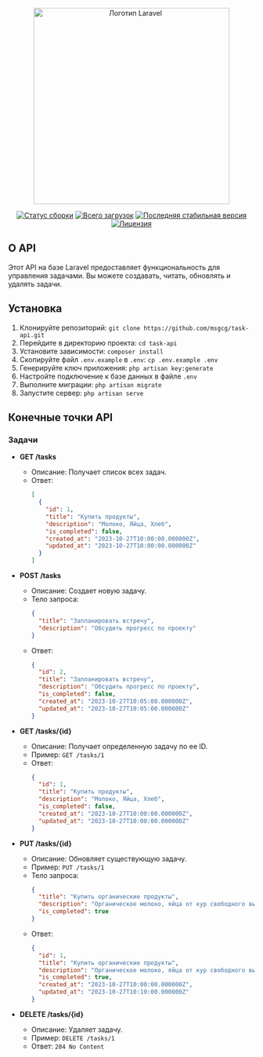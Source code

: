 <p align="center"><a href="https://laravel.com" target="_blank"><img src="https://raw.githubusercontent.com/laravel/art/master/logo-lockup/5%20SVG/2%20CMYK/1%20Full%20Color/laravel-logolockup-cmyk-red.svg" width="400" alt="Логотип Laravel"></a></p>

<p align="center">
<a href="https://github.com/laravel/framework/actions"><img src="https://github.com/laravel/framework/workflows/tests/badge.svg" alt="Статус сборки"></a>
<a href="https://packagist.org/packages/laravel/framework"><img src="https://img.shields.io/packagist/dt/laravel/framework" alt="Всего загрузок"></a>
<a href="https://packagist.org/packages/laravel/framework"><img src="https://img.shields.io/packagist/v/laravel/framework" alt="Последняя стабильная версия"></a>
<a href="https://packagist.org/packages/laravel/framework"><img src="https://img.shields.io/packagist/l/laravel/framework" alt="Лицензия"></a>
</p>

## О API

Этот API на базе Laravel предоставляет функциональность для управления задачами. Вы можете создавать, читать, обновлять и удалять задачи.
## Установка

1.  Клонируйте репозиторий: `git clone https://github.com/msgcg/task-api.git`
2.  Перейдите в директорию проекта: `cd task-api`
3.  Установите зависимости: `composer install`
4.  Скопируйте файл `.env.example` в `.env`: `cp .env.example .env`
5.  Генерируйте ключ приложения: `php artisan key:generate`
6.  Настройте подключение к базе данных в файле `.env`
7.  Выполните миграции: `php artisan migrate`
8.  Запустите сервер: `php artisan serve`

## Конечные точки API

### Задачи

*   **GET /tasks**
    *   Описание: Получает список всех задач.
    *   Ответ:
        ```json
        [
          {
            "id": 1,
            "title": "Купить продукты",
            "description": "Молоко, Яйца, Хлеб",
            "is_completed": false,
            "created_at": "2023-10-27T10:00:00.000000Z",
            "updated_at": "2023-10-27T10:00:00.000000Z"
          }
        ]
        ```

*   **POST /tasks**
    *   Описание: Создает новую задачу.
    *   Тело запроса:
        ```json
        {
          "title": "Запланировать встречу",
          "description": "Обсудить прогресс по проекту"
        }
        ```
    *   Ответ:
        ```json
        {
          "id": 2,
          "title": "Запланировать встречу",
          "description": "Обсудить прогресс по проекту",
          "is_completed": false,
          "created_at": "2023-10-27T10:05:00.000000Z",
          "updated_at": "2023-10-27T10:05:00.000000Z"
        }
        ```

*   **GET /tasks/{id}**
    *   Описание: Получает определенную задачу по ее ID.
    *   Пример: `GET /tasks/1`
    *   Ответ:
        ```json
        {
          "id": 1,
          "title": "Купить продукты",
          "description": "Молоко, Яйца, Хлеб",
          "is_completed": false,
          "created_at": "2023-10-27T10:00:00.000000Z",
          "updated_at": "2023-10-27T10:00:00.000000Z"
        }
        ```

*   **PUT /tasks/{id}**
    *   Описание: Обновляет существующую задачу.
    *   Пример: `PUT /tasks/1`
    *   Тело запроса:
        ```json
        {
          "title": "Купить органические продукты",
          "description": "Органическое молоко, яйца от кур свободного выгула, цельнозерновой хлеб",
          "is_completed": true
        }
        ```
    *   Ответ:
        ```json
        {
          "id": 1,
          "title": "Купить органические продукты",
          "description": "Органическое молоко, яйца от кур свободного выгула, цельнозерновой хлеб",
          "is_completed": true,
          "created_at": "2023-10-27T10:00:00.000000Z",
          "updated_at": "2023-10-27T10:10:00.000000Z"
        }
        ```

*   **DELETE /tasks/{id}**
    *   Описание: Удаляет задачу.
    *   Пример: `DELETE /tasks/1`
    *   Ответ: `204 No Content`
